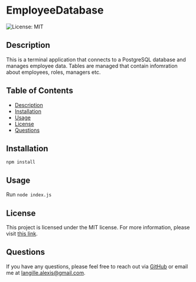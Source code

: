 # EmployeeDatabase

![License: MIT](https://img.shields.io/badge/License-MIT-yellow.svg)

## Description

This is a terminal application that connects to a PostgreSQL database and manages employee data. Tables are managed that contain infomration about employees, roles, managers etc.

## Table of Contents

- [Description](#description)
- [Installation](#installation)
- [Usage](#usage)
- [License](#license)
- [Questions](#questions)

## Installation

`npm install`

## Usage

Run `node index.js`

## License

This project is licensed under the MIT license. For more information, please visit [this link](https://opensource.org/licenses/MIT).


## Questions

If you have any questions, please feel free to reach out via [GitHub](https://github.com/alangille01) or email me at langille.alexis@gmail.com.
